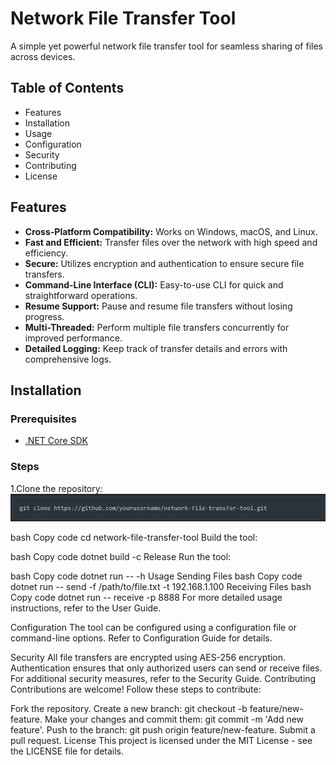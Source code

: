 # Network File Transfer Tool

A simple yet powerful network file transfer tool for seamless sharing of files across devices.

## Table of Contents
+ Features
+ Installation
+ Usage
+ Configuration
+ Security
+ Contributing
+ License 

## Features
- **Cross-Platform Compatibility:** Works on Windows, macOS, and Linux.
- **Fast and Efficient:** Transfer files over the network with high speed and efficiency.
- **Secure:** Utilizes encryption and authentication to ensure secure file transfers.
- **Command-Line Interface (CLI):** Easy-to-use CLI for quick and straightforward operations.
- **Resume Support:** Pause and resume file transfers without losing progress.
- **Multi-Threaded:** Perform multiple file transfers concurrently for improved performance.
- **Detailed Logging:** Keep track of transfer details and errors with comprehensive logs.
  
## Installation
### Prerequisites
+ [.NET Core SDK](https://dotnet.microsoft.com/download)

### Steps
1.Clone the repository:
![Navigate to the project directory:](src/gitDownload.png)

bash
Copy code
cd network-file-transfer-tool
Build the tool:

bash
Copy code
dotnet build -c Release
Run the tool:

bash
Copy code
dotnet run -- -h
Usage
Sending Files
bash
Copy code
dotnet run -- send -f /path/to/file.txt -t 192.168.1.100
Receiving Files
bash
Copy code
dotnet run -- receive -p 8888
For more detailed usage instructions, refer to the User Guide.

Configuration
The tool can be configured using a configuration file or command-line options. Refer to Configuration Guide for details.

Security
All file transfers are encrypted using AES-256 encryption.
Authentication ensures that only authorized users can send or receive files.
For additional security measures, refer to the Security Guide.
Contributing
Contributions are welcome! Follow these steps to contribute:

Fork the repository.
Create a new branch: git checkout -b feature/new-feature.
Make your changes and commit them: git commit -m 'Add new feature'.
Push to the branch: git push origin feature/new-feature.
Submit a pull request.
License
This project is licensed under the MIT License - see the LICENSE file for details.
